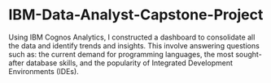 # IBM-Data-Analyst-Capstone-Project

Using IBM Cognos Analytics, I constructed a dashboard to consolidate all the data and identify trends and insights. This involve answering questions such as: the current demand for programming languages, the most sought-after database skills, and the popularity of Integrated Development Environments (IDEs).
